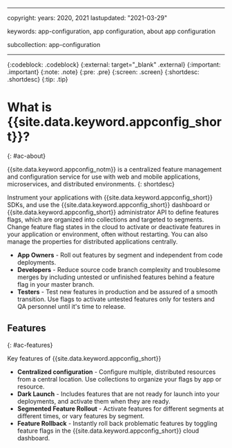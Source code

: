  ---

copyright:
  years: 2020, 2021
lastupdated: "2021-03-29"

keywords: app-configuration, app configuration, about app configuration

subcollection: app-configuration

---

{:codeblock: .codeblock}
{:external: target="_blank" .external}
{:important: .important}
{:note: .note}
{:pre: .pre}
{:screen: .screen}
{:shortdesc: .shortdesc}
{:tip: .tip}

# What is {{site.data.keyword.appconfig_short}}?
{: #ac-about}

{{site.data.keyword.appconfig_notm}} is a centralized feature management and configuration service for use with web and mobile applications, microservices, and distributed environments.
{: shortdesc}

Instrument your applications with {{site.data.keyword.appconfig_short}} SDKs, and use the {{site.data.keyword.appconfig_short}} dashboard or {{site.data.keyword.appconfig_short}} administrator API to define features flags, which are organized into collections and targeted to segments. Change feature flag states in the cloud to activate or deactivate features in your application or environment, often without restarting. You can also manage the properties for distributed applications centrally.

  - **App Owners** - Roll out features by segment and independent from code deployments.
  - **Developers** - Reduce source code branch complexity and troublesome merges by including untested or unfinished   features behind a feature flag in your master branch.
  - **Testers** - Test new features in production and be assured of a smooth transition. Use flags to activate untested features only for testers and QA personnel until it's time to release.

## Features
{: #ac-features}

Key features of {{site.data.keyword.appconfig_short}}

  - **Centralized configuration** - Configure multiple, distributed resources from a central location. Use collections to organize your flags by app or resource.
  - **Dark Launch** - Includes features that are not ready for launch into your deployments, and activate them when they are ready.
  - **Segmented Feature Rollout** - Activate features for different segments at different times, or vary features by segment.
  - **Feature Rollback** - Instantly roll back problematic features by toggling feature flags in the {{site.data.keyword.appconfig_short}} cloud dashboard.
